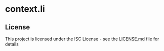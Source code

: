 # context.li

## License

This project is licensed under the ISC License - see the [LICENSE.md](LICENSE.md) file for details
